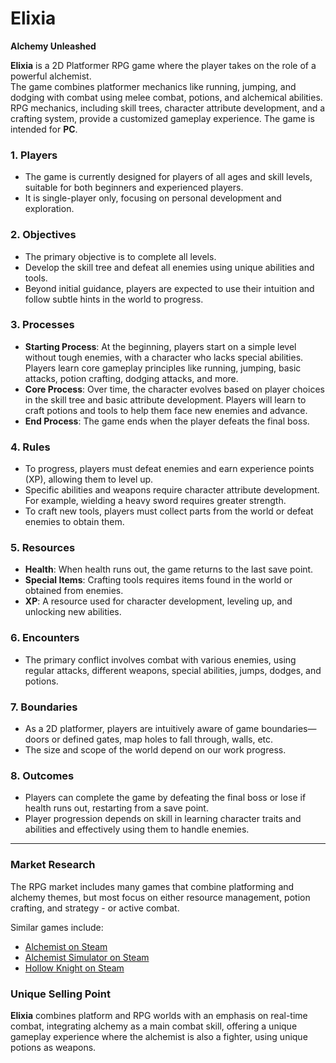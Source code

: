 
# Elixia  
**Alchemy Unleashed**

**Elixia** is a 2D Platformer RPG game where the player takes on the role of a powerful alchemist.  
The game combines platformer mechanics like running, jumping, and dodging with combat using melee combat, potions, and alchemical abilities. RPG mechanics, including skill trees, character attribute development, and a crafting system, provide a customized gameplay experience. The game is intended for **PC**.

### 1. Players
- The game is currently designed for players of all ages and skill levels, suitable for both beginners and experienced players.
- It is single-player only, focusing on personal development and exploration.

### 2. Objectives
- The primary objective is to complete all levels.
- Develop the skill tree and defeat all enemies using unique abilities and tools.
- Beyond initial guidance, players are expected to use their intuition and follow subtle hints in the world to progress.

### 3. Processes
- **Starting Process**: At the beginning, players start on a simple level without tough enemies, with a character who lacks special abilities. Players learn core gameplay principles like running, jumping, basic attacks, potion crafting, dodging attacks, and more.
- **Core Process**: Over time, the character evolves based on player choices in the skill tree and basic attribute development. Players will learn to craft potions and tools to help them face new enemies and advance.
- **End Process**: The game ends when the player defeats the final boss.

### 4. Rules
- To progress, players must defeat enemies and earn experience points (XP), allowing them to level up.
- Specific abilities and weapons require character attribute development. For example, wielding a heavy sword requires greater strength.
- To craft new tools, players must collect parts from the world or defeat enemies to obtain them.

### 5. Resources
- **Health**: When health runs out, the game returns to the last save point.
- **Special Items**: Crafting tools requires items found in the world or obtained from enemies.
- **XP**: A resource used for character development, leveling up, and unlocking new abilities.

### 6. Encounters
- The primary conflict involves combat with various enemies, using regular attacks, different weapons, special abilities, jumps, dodges, and potions.

### 7. Boundaries
- As a 2D platformer, players are intuitively aware of game boundaries—doors or defined gates, map holes to fall through, walls, etc.
- The size and scope of the world depend on our work progress.

### 8. Outcomes
- Players can complete the game by defeating the final boss or lose if health runs out, restarting from a save point.
- Player progression depends on skill in learning character traits and abilities and effectively using them to handle enemies.

---

### Market Research

The RPG market includes many games that combine platforming and alchemy themes, but most focus on either resource management, potion crafting, and strategy - or active combat.

Similar games include:
- [Alchemist on Steam](https://store.steampowered.com/app/1942050/Alchemist/)
- [Alchemist Simulator on Steam](https://store.steampowered.com/app/1105040/Alchemist_Simulator/)
- [Hollow Knight on Steam](https://store.steampowered.com/app/367520/Hollow_Knight/?curator_clanid=27824387)

### Unique Selling Point
**Elixia** combines platform and RPG worlds with an emphasis on real-time combat, integrating alchemy as a main combat skill, offering a unique gameplay experience where the alchemist is also a fighter, using unique potions as weapons.


